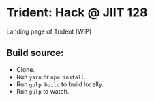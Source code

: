 # Trident: Hack @ JIIT 128
Landing page of Trident [WIP]

## Build source:

- Clone.
- Run `yarn` or `npm install`.
- Run `gulp build` to build locally.
- Run `gulp` to watch.
